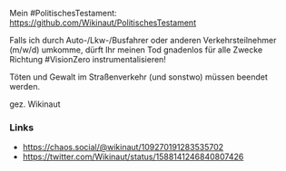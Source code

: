 Mein #PolitischesTestament:
https://github.com/Wikinaut/PolitischesTestament

Falls ich durch Auto-/Lkw-/Busfahrer oder anderen Verkehrsteilnehmer (m/w/d) umkomme, dürft Ihr meinen Tod gnadenlos für alle Zwecke Richtung #VisionZero instrumentalisieren!

Töten und Gewalt im Straßenverkehr (und sonstwo) müssen beendet werden.


gez. Wikinaut

### Links
* https://chaos.social/@wikinaut/109270191283535702
* https://twitter.com/Wikinaut/status/1588141246840807426
